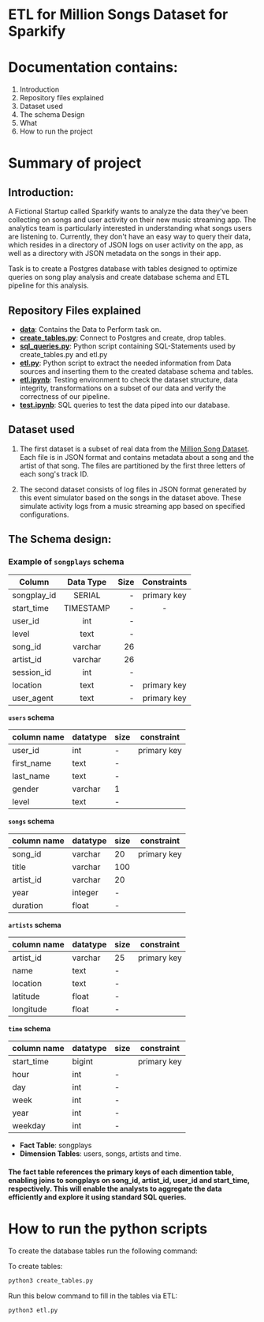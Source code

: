 # ETL for Million Songs Dataset for Sparkify
# Documentation contains:
1. Introduction
2. Repository files explained
3. Dataset used
4. The schema Design
5. What
6. How to run the project

# Summary of project
## Introduction:

A Fictional Startup called Sparkify wants to analyze the data they've been collecting on songs and user activity on their new music streaming app. The analytics team is particularly interested in understanding what songs users are listening to. Currently, they don't have an easy way to query their data, which resides in a directory of JSON logs on user activity on the app, as well as a directory with JSON metadata on the songs in their app.

Task is to create a Postgres database with tables designed to optimize queries on song play analysis and create database schema and ETL pipeline for this analysis.

## Repository Files explained


* **[data](data)**: Contains the Data to Perform task on. 
* **[create_tables.py](create_tables.py)**: Connect to Postgres and create, drop tables.
* **[sql_queries.py](sql_queries.py)**: Python script containing SQL-Statements used by create_tables.py and etl.py
* **[etl.py](etl.py)**: Python script to extract the needed information from Data sources and inserting them to the created database schema and tables.
* **[etl.ipynb](etl.ipynb)**: Testing environment to check the dataset structure, data integrity, transformations on a subset of our data and verify the correctness of our pipeline.
* **[test.ipynb](test.ipynb)**: SQL queries to test the data piped into our database.


## Dataset used

1. The first dataset is a subset of real data from the [Million Song Dataset](http://millionsongdataset.com/). Each file is in JSON format and contains metadata about a song and the artist of that song. The files are partitioned by the first three letters of each song's track ID.

2. The second dataset consists of log files in JSON format generated by this event simulator based on the songs in the dataset above. These simulate activity logs from a music streaming app based on specified configurations.


## The Schema design:

### Example of **`songplays` schema**


| Column        | Data Type     | Size  |Constraints|
| ------------- |:-------------:| -----:|:---------:|
| songplay_id   | SERIAL        | -     |primary key|
| start_time    | TIMESTAMP        | -     |      -    |
| user_id   | int        | -     |           |
| level   | text        | -     |           |
| song_id   | varchar        | 26    |           |
| artist_id   | varchar        | 26     |           |
| session_id   | int        | -     |           |
| location   | text        | -     |primary key|
| user_agent   | text        | -     |primary key|


**`users` schema**

| column name | datatype | size | constraint|
|-------------|----------|------|-----------|
| user_id     |int       |-     |primary key|
| first_name  |text      |-     ||
| last_name   |text      |-     ||
| gender      |varchar   |1     ||
| level       |text      |-     ||

**`songs` schema**

| column name | datatype | size | constraint|
|-------------|----------|------|-----------|
| song_id     |varchar   |20    |primary key|
| title       |varchar      |100     ||
| artist_id   |varchar   |20    ||
| year        |integer       |-     ||
| duration    |float     |-     ||

**`artists` schema**

| column name | datatype | size | constraint|
|-------------|----------|------|-----------|
| artist_id   |varchar   |25    |primary key|
| name        |text      |-     ||
| location    |text      |-     ||
| latitude    |float     |-     ||
| longitude   |float     |-     ||

**`time` schema**

| column name | datatype | size | constraint|
|-------------|----------|------|-----------|
| start_time  |bigint    |      |primary key|
| hour        |int       |-     ||
| day         |int       |-     ||
| week        |int       |-     ||
| year        |int       |-     ||
| weekday     |int       |-     ||


* **Fact Table**: songplays
* **Dimension Tables**: users, songs, artists and time.
#### The fact table references the primary keys of each dimention table, enabling joins to songplays on song_id, artist_id, user_id and start_time, respectively. This will enable the analysts to aggregate the data efficiently and explore it using standard SQL queries.

# How to run the python scripts

To create the database tables run the following command:

To create tables:
```bash
python3 create_tables.py
```
Run this below command to fill in the tables via ETL:
```bash
python3 etl.py
```
